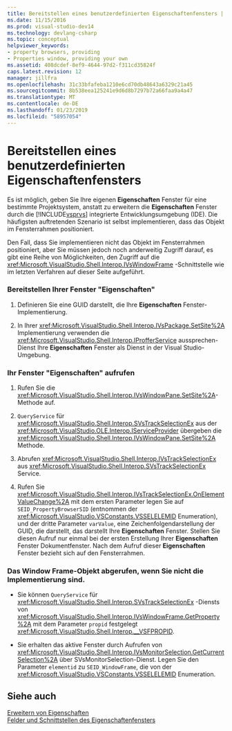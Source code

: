 ```yaml
---
title: Bereitstellen eines benutzerdefinierten Eigenschaftenfensters | Microsoft-Dokumentation
ms.date: 11/15/2016
ms.prod: visual-studio-dev14
ms.technology: devlang-csharp
ms.topic: conceptual
helpviewer_keywords:
- property browsers, providing
- Properties window, providing your own
ms.assetid: 408dcdef-8ef9-4644-97d2-f311cd35824f
caps.latest.revision: 12
manager: jillfra
ms.openlocfilehash: 31c33bfafeba1210e6cd70db48643a6329c21a45
ms.sourcegitcommit: 8b538eea125241e9d6d8b7297b72a66faa9a4a47
ms.translationtype: MT
ms.contentlocale: de-DE
ms.lasthandoff: 01/23/2019
ms.locfileid: "58957054"
---
```

# <a name="providing-a-custom-properties-window"></a>Bereitstellen eines benutzerdefinierten Eigenschaftenfensters
Es ist möglich, geben Sie Ihre eigenen **Eigenschaften** Fenster für eine bestimmte Projektsystem, anstatt zu erweitern die **Eigenschaften** Fenster durch die [!INCLUDE[vsprvs](../includes/vsprvs-md.md)] integrierte Entwicklungsumgebung (IDE). Die häufigsten auftretenden Szenario ist selbst implementieren, dass das Objekt im Fensterrahmen positioniert.  
  
 Den Fall, dass Sie implementieren nicht das Objekt im Fensterrahmen positioniert, aber Sie müssen jedoch noch anderweitig Zugriff darauf, es gibt eine Reihe von Möglichkeiten, den Zugriff auf die <xref:Microsoft.VisualStudio.Shell.Interop.IVsWindowFrame> -Schnittstelle wie im letzten Verfahren auf dieser Seite aufgeführt.  
  
### <a name="to-provide-your-properties-window"></a>Bereitstellen Ihrer Fenster "Eigenschaften"  
  
1.  Definieren Sie eine GUID darstellt, die Ihre **Eigenschaften** Fenster-Implementierung.  
  
2.  In Ihrer <xref:Microsoft.VisualStudio.Shell.Interop.IVsPackage.SetSite%2A> Implementierung verwenden die <xref:Microsoft.VisualStudio.Shell.Interop.IProfferService> aussprechen-Dienst Ihre **Eigenschaften** Fenster als Dienst in der Visual Studio-Umgebung.  
  
### <a name="to-call-your-properties-window"></a>Ihr Fenster "Eigenschaften" aufrufen  
  
1.  Rufen Sie die <xref:Microsoft.VisualStudio.Shell.Interop.IVsWindowPane.SetSite%2A>-Methode auf.  
  
2.  `QueryService` für <xref:Microsoft.VisualStudio.Shell.Interop.SVsTrackSelectionEx> aus der <xref:Microsoft.VisualStudio.OLE.Interop.IServiceProvider> übergeben die <xref:Microsoft.VisualStudio.Shell.Interop.IVsWindowPane.SetSite%2A> Methode.  
  
3.  Abrufen <xref:Microsoft.VisualStudio.Shell.Interop.IVsTrackSelectionEx> aus <xref:Microsoft.VisualStudio.Shell.Interop.SVsTrackSelectionEx> Service.  
  
4.  Rufen Sie <xref:Microsoft.VisualStudio.Shell.Interop.IVsTrackSelectionEx.OnElementValueChange%2A> mit dem ersten Parameter legen Sie auf `SEID_PropertyBrowserSID` (entnommen der <xref:Microsoft.VisualStudio.VSConstants.VSSELELEMID> Enumeration), und der dritte Parameter `varValue`, eine Zeichenfolgendarstellung der GUID, die darstellt, das darstellt Ihre **Eigenschaften** Fenster. Stellen Sie diesen Aufruf nur einmal bei der ersten Erstellung Ihrer **Eigenschaften** Fenster Dokumentfenster. Nach dem Aufruf dieser **Eigenschaften** Fenster bezieht sich auf den Fensterrahmen.  
  
### <a name="to-obtain-the-window-frame-object-when-you-are-not-the-implementer"></a>Das Window Frame-Objekt abgerufen, wenn Sie nicht die Implementierung sind.  
  
-   Sie können `QueryService` für <xref:Microsoft.VisualStudio.Shell.Interop.SVsTrackSelectionEx> -Diensts von <xref:Microsoft.VisualStudio.Shell.Interop.IVsWindowFrame.GetProperty%2A> mit dem Parameter `propid` festgelegt <xref:Microsoft.VisualStudio.Shell.Interop.__VSFPROPID>.  
  
-   Sie erhalten das aktive Fenster durch Aufrufen von <xref:Microsoft.VisualStudio.Shell.Interop.IVsMonitorSelection.GetCurrentSelection%2A> über SVsMonitorSelection-Dienst. Legen Sie den Parameter `elementid` zu `SEID_WindowFrame`, die von der <xref:Microsoft.VisualStudio.VSConstants.VSSELELEMID> Enumeration.  
  
## <a name="see-also"></a>Siehe auch  
 [Erweitern von Eigenschaften](../extensibility/internals/extending-properties.md)   
 [Felder und Schnittstellen des Eigenschaftenfensters](../extensibility/internals/properties-window-fields-and-interfaces.md)